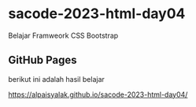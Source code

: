 # sacode-2023-html-day04
Belajar Framweork CSS Bootstrap

## GitHub Pages
berikut ini adalah hasil belajar

https://alpaisyalak.github.io/sacode-2023-html-day04/